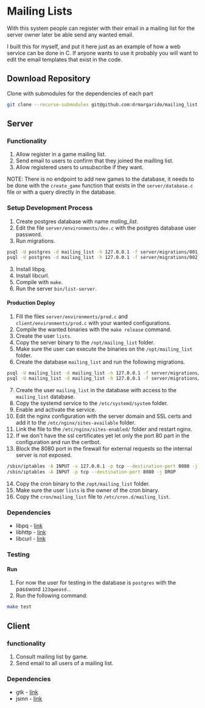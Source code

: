 # Mailing Lists

With this system people can register with their email in a mailing list 
for the server owner later be able send any wanted email.

I built this for myself, and put it here just as an example of how a web service
can be done in C. If anyone wants to use it probably you will want to edit the email
templates that exist in the code.


## Download Repository

Clone with submodules for the dependencies of each part
```bash
git clone --recurse-submodules git@github.com:drmargarido/mailing_list.git
```

## Server

### Functionality

1. Allow register in a game mailing list.
2. Send email to users to confirm that they joined the mailling list.
3. Allow registered users to unsubscribe if they want.

NOTE: There is no endpoint to add new games to the database, it needs to be done
with the `create_game` function that exists in the `server/database.c` file or
with a query directly in the database.


### Setup Development Process

1. Create postgres database with name *maling_list*.
2. Edit the file `server/environments/dev.c` with the postgres database user password.
2. Run migrations.
```bash
psql -U postgres -d mailing_list -h 127.0.0.1 -f server/migrations/001_init.sql
psql -U postgres -d mailing_list -h 127.0.0.1 -f server/migrations/002_add_confirm.sql
```
3. Install libpq.
4. Install libcurl.
5. Compile with `make`.
5. Run the server `bin/list-server`.


#### Production Deploy

1. Fill the files `server/environments/prod.c` and `client/environments/prod.c` with your wanted configurations.
2. Compile the wanted binaries with the `make release` command.
3. Create the user `lists`.
4. Copy the server binary to the `/opt/mailing_list` folder.
5. Make sure the user can execute the binaries on the `/opt/mailing_list` folder.
6. Create the database `mailing_list` and run the following migrations.
```bash
psql -U mailing_list -d mailing_list -h 127.0.0.1 -f server/migrations/001_init.sql
psql -U mailing_list -d mailing_list -h 127.0.0.1 -f server/migrations/002_add_confirm.sql
```
7. Create the user `mailing_list` in the database with access to the `mailing_list` database.
8. Copy the systemd service to the `/etc/systemd/system` folder.
9. Enable and activate the service.
10. Edit the nginx configuration with the server domain and SSL certs and add it to the `/etc/nginx/sites-available` folder.
11. Link the file to the `/etc/nginx/sites-enabled/` folder and restart nginx.
12. If we don't have the ssl certificates yet let only the port 80 part in the configuration and run the certbot.
13. Block the 8080 port in the firewall for external requests so the internal server is not exposed.
```bash
/sbin/iptables -A INPUT -s 127.0.0.1 -p tcp --destination-port 8080 -j ACCEPT
/sbin/iptables -A INPUT -p tcp --destination-port 8080 -j DROP
```
14. Copy the cron binary to the `/opt/mailing_list` folder.
15. Make sure the user `lists` is the owner of the cron binary.
16. Copy the `cron/mailing_list` file to `/etc/cron.d/mailing_list`.

### Dependencies

+ libpq - [link](https://www.postgresql.org/docs/9.5/libpq.html)
+ libhttp - [link](https://github.com/lammertb/libhttp)
+ libcurl - [link](https://curl.se/libcurl/)

### Testing

#### Run

1. For now the user for testing in the database is `postgres` with the password
`123qweasd.`.
2. Run the following command:
```bash
make test
```


## Client

### functionality

1. Consult mailing list by game.
2. Send email to all users of a mailing list.

### Dependencies

+ gtk - [link](https://www.gtk.org/)
+ jsmn - [link](https://github.com/zserge/jsmn)
